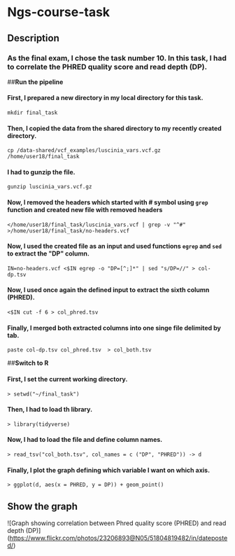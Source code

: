 # **Ngs-course-task**
## **Description**
### As the final exam, I chose the task number 10. In this task, I had to correlate the PHRED quality score and read depth (DP).

##**Run the pipeline**
#### First, I prepared a new directory in my local directory for this task.
```mkdir final_task```

#### Then, I copied the data from the shared directory to my recently created directory.
```cp /data-shared/vcf_examples/luscinia_vars.vcf.gz /home/user18/final_task```

#### I had to gunzip the file.
```gunzip luscinia_vars.vcf.gz```

#### Now, I removed the headers which started with # symbol using ```grep``` function and created new file with removed headers
```</home/user18/final_task/luscinia_vars.vcf | grep -v "^#" >/home/user18/final_task/no-headers.vcf```

#### Now, I used the created file as an input and used functions ```egrep``` and ```sed``` to extract the "DP" column.
```IN=no-headers.vcf <$IN egrep -o "DP=[^;]*" | sed "s/DP=//" > col-dp.tsv```

#### Now, I used once again the defined input to extract the sixth column (PHRED).
```<$IN cut -f 6 > col_phred.tsv```

#### Finally, I merged both extracted columns into one singe file delimited by tab.
```paste col-dp.tsv col_phred.tsv  > col_both.tsv```

##**Switch to R**
#### First, I set the current working directory.
```> setwd("~/final_task")```

#### Then, I had to load th library.
```> library(tidyverse)```

#### Now, I had to load the file and define column names.
```> read_tsv("col_both.tsv", col_names = c ("DP", "PHRED")) -> d```

#### Finally, I plot the graph defining which variable I want on which axis.
```> ggplot(d, aes(x = PHRED, y = DP)) + geom_point()```

## **Show the graph**
![Graph showing correlation between Phred quality score (PHRED) and read depth (DP)] (https://www.flickr.com/photos/23206893@N05/51804819482/in/dateposted/)




